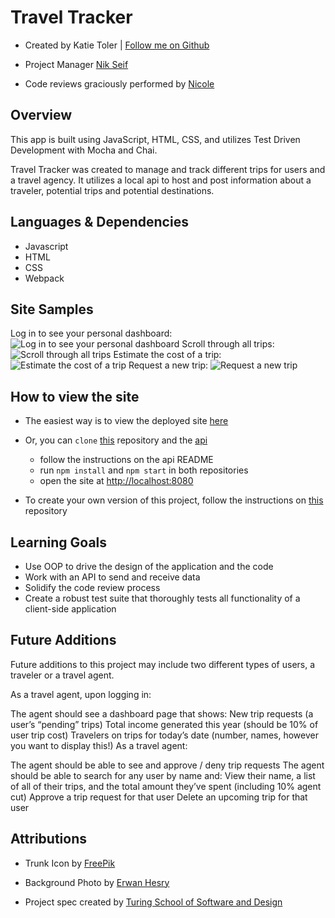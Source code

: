 # Travel Tracker

- Created by Katie Toler | [Follow me on Github](https://github.com/KATIETOLER)

- Project Manager [Nik Seif](https://github.com/niksseif)

- Code reviews graciously performed by [Nicole](https://github.com/nvalentini21)

## Overview

This app is built using JavaScript, HTML, CSS, and utilizes Test Driven Development with Mocha and Chai.

Travel Tracker was created to manage and track different trips for users and a travel agency. It utilizes a local api to host and post information about a traveler, potential trips and potential destinations.

## Languages & Dependencies

- Javascript
- HTML
- CSS
- Webpack

## Site Samples

Log in to see your personal dashboard:
![Log in to see your personal dashboard](https://media1.giphy.com/media/BCHp7QrS9hszzQEEkI/giphy.gif)
Scroll through all trips:
![Scroll through all trips](https://media3.giphy.com/media/hNKKMmvKZiph4WEvXQ/giphy.gif)
Estimate the cost of a trip:
![Estimate the cost of a trip](https://media4.giphy.com/media/kF7BmLOD2rzWRsxfyC/giphy.gif)
Request a new trip:
![Request a new trip](https://media1.giphy.com/media/mmcL0gy4ydm4jmgWUf/giphy.gif)

## How to view the site

- The easiest way is to view the deployed site [here](https://katietoler.github.io/travel-tracker-kt/)

- Or, you can `clone` [this](https://github.com/KATIETOLER/travel-tracker-kt) repository and the [api](https://github.com/turingschool-examples/travel-tracker-api)

  - follow the instructions on the api README
  - run `npm install` and `npm start` in both repositories
  - open the site at [http://localhost:8080](http://localhost:8080/?user-name=traveler1&psw=travel)

- To create your own version of this project, follow the instructions on [this](https://github.com/turingschool-examples/webpack-starter-kit) repository

## Learning Goals

- Use OOP to drive the design of the application and the code
- Work with an API to send and receive data
- Solidify the code review process
- Create a robust test suite that thoroughly tests all functionality of a client-side application

## Future Additions

Future additions to this project may include two different types of users, a traveler or a travel agent.

As a travel agent, upon logging in:

The agent should see a dashboard page that shows:
New trip requests (a user’s “pending” trips)
Total income generated this year (should be 10% of user trip cost)
Travelers on trips for today’s date (number, names, however you want to display this!)
As a travel agent:

The agent should be able to see and approve / deny trip requests
The agent should be able to search for any user by name and:
View their name, a list of all of their trips, and the total amount they’ve spent (including 10% agent cut)
Approve a trip request for that user
Delete an upcoming trip for that user

## Attributions

- Trunk Icon by [FreePik](https://www.flaticon.com/free-icons/travel)

- Background Photo by [Erwan Hesry](https://unsplash.com/@erwanhesry?utm_source=unsplash&utm_medium=referral&utm_content=creditCopyText")

- Project spec created by [Turing School of Software and Design](turing.edu)
